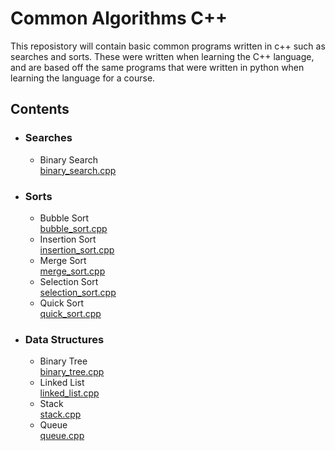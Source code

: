 # __Common Algorithms C++__

This reposistory will contain basic common programs written in c++ such as searches and sorts. These were written when learning the C++ language, and are based off the same programs that were written in python when learning the language for a course.

## Contents
* ### Searches
  * Binary Search  
    [binary_search.cpp](https://github.com/Marcus-Jon/common_algorithms_cpp/blob/master/binary_search.cpp)
* ### Sorts
  * Bubble Sort  
    [bubble_sort.cpp](https://github.com/Marcus-Jon/common_algorithms_cpp/blob/master/bubble_sort.cpp)
  * Insertion Sort  
    [insertion_sort.cpp](https://github.com/Marcus-Jon/common_algorithms_cpp/blob/master/insertion_sort.cpp)
  * Merge Sort  
    [merge_sort.cpp](https://github.com/Marcus-Jon/common_algorithms_cpp/blob/master/merge_sort.cpp)
  * Selection Sort  
    [selection_sort.cpp](https://github.com/Marcus-Jon/common_algorithms_cpp/blob/master/selection_sort.cpp)
  * Quick Sort  
    [quick_sort.cpp](https://github.com/Marcus-Jon/common_algorithms_cpp/blob/master/quick_sort.cpp)
* ### Data Structures  
  * Binary Tree  
    [binary_tree.cpp](https://github.com/Marcus-Jon/common_algorithms_cpp/blob/master/data_structures/binary_tree.cpp)
  * Linked List  
    [linked_list.cpp](https://github.com/Marcus-Jon/common_algorithms_cpp/blob/master/data_structures/linked_list.cpp)
  * Stack  
    [stack.cpp](https://github.com/Marcus-Jon/common_algorithms_cpp/blob/master/data_structures/stack.cpp)
  * Queue  
    [queue.cpp](https://github.com/Marcus-Jon/common_algorithms_cpp/blob/master/data_structures/queue.cpp)
